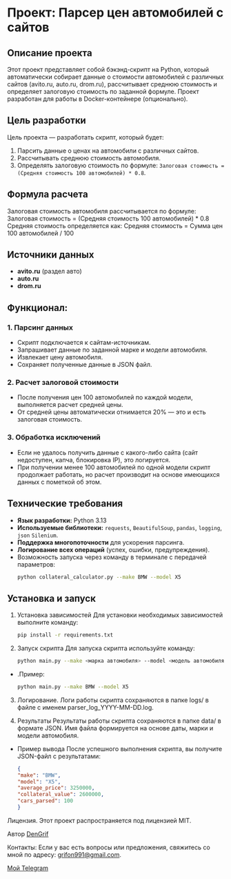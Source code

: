 # Проект: Парсер цен автомобилей с сайтов

## Описание проекта

Этот проект представляет собой бэкэнд-скрипт на Python, который автоматически собирает данные о 
стоимости автомобилей с различных сайтов (avito.ru, auto.ru, drom.ru), 
рассчитывает среднюю стоимость и определяет залоговую стоимость по заданной формуле. 
Проект разработан для работы в Docker-контейнере (опционально).

## Цель разработки

Цель проекта — разработать скрипт, который будет:
1. Парсить данные о ценах на автомобили с различных сайтов.
2. Рассчитывать среднюю стоимость автомобиля.
3. Определять залоговую стоимость по формуле: `Залоговая стоимость = (Средняя стоимость 100 автомобилей) * 0.8`.

## Формула расчета

Залоговая стоимость автомобиля рассчитывается по формуле:
Залоговая стоимость = (Средняя стоимость 100 автомобилей) * 0.8
Средняя стоимость определяется как:
Средняя стоимость = Сумма цен 100 автомобилей / 100


## Источники данных

- **avito.ru** (раздел авто)
- **auto.ru**
- **drom.ru**

## Функционал:

### 1. Парсинг данных
- Скрипт подключается к сайтам-источникам.
- Запрашивает данные по заданной марке и модели автомобиля.
- Извлекает цену автомобиля.
- Сохраняет полученные данные в JSON файл.

### 2. Расчет залоговой стоимости
- После получения цен 100 автомобилей по каждой модели, выполняется расчет средней цены.
- От средней цены автоматически отнимается 20% — это и есть залоговая стоимость.

### 3. Обработка исключений
- Если не удалось получить данные с какого-либо сайта (сайт недоступен, капча, блокировка IP), это логируется.
- При получении менее 100 автомобилей по одной модели скрипт продолжает работать, но расчет производит на основе имеющихся данных с пометкой об этом.

## Технические требования

- **Язык разработки:** Python 3.13
- **Используемые библиотеки:** `requests`, `BeautifulSoup`, `pandas`, `logging`, `json` `Silenium`.
- **Поддержка многопоточности** для ускорения парсинга.
- **Логирование всех операций** (успех, ошибки, предупреждения).
- Возможность запуска через команду в терминале с передачей параметров:
  ```bash
  python collateral_calculator.py --make BMW --model X5

## Установка и запуск

1. Установка зависимостей
Для установки необходимых зависимостей выполните команду:
    ```bash
    pip install -r requirements.txt

2. Запуск скрипта
Для запуска скрипта используйте команду:
    ```bash 
    python main.py --make <марка автомобиля> --model <модель автомобиля>

* .Пример:
    ```bash
    python main.py --make BMW --model X5

3. Логирование.
Логи работы скрипта сохраняются в папке logs/ в файле с именем parser_log_YYYY-MM-DD.log.


4. Результаты
Результаты работы скрипта сохраняются в папке data/ в формате JSON. Имя файла формируется на основе даты, марки и модели автомобиля.

* Пример вывода
После успешного выполнения скрипта, вы получите JSON-файл с результатами:
    ```json
  {
  "make": "BMW",
  "model": "X5",
  "average_price": 3250000,
  "collateral_value": 2600000,
  "cars_parsed": 100
  }

Лицензия.
Этот проект распространяется под лицензией MIT.

Автор 
[DenGrif](https://github.com/DenGrif)

Контакты:
Если у вас есть вопросы или предложения, 
свяжитесь со мной по адресу: [grifon991@gmail.com](mailto:grifon991@gmail.com).

[Мой Telegram](https://t.me/DenGrifon)


